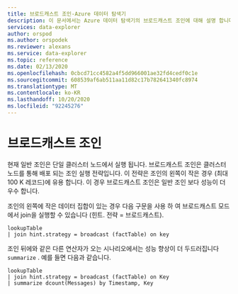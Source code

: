 ```yaml
---
title: 브로드캐스트 조인-Azure 데이터 탐색기
description: 이 문서에서는 Azure 데이터 탐색기의 브로드캐스트 조인에 대해 설명 합니다.
services: data-explorer
author: orspod
ms.author: orspodek
ms.reviewer: alexans
ms.service: data-explorer
ms.topic: reference
ms.date: 02/13/2020
ms.openlocfilehash: 0cbcd71cc4582a4f5dd966001ae32fd4cedf0c1e
ms.sourcegitcommit: 608539af6ab511aa11d82c17b782641340fc8974
ms.translationtype: MT
ms.contentlocale: ko-KR
ms.lasthandoff: 10/20/2020
ms.locfileid: "92245276"
---
```

# <a name="broadcast-join"></a>브로드캐스트 조인

현재 일반 조인은 단일 클러스터 노드에서 실행 됩니다.
브로드캐스트 조인은 클러스터 노드를 통해 배포 되는 조인 실행 전략입니다. 이 전략은 조인의 왼쪽이 작은 경우 (최대 100 K 레코드)에 유용 합니다. 이 경우 브로드캐스트 조인은 일반 조인 보다 성능이 더 우수 합니다.

조인의 왼쪽에 작은 데이터 집합이 있는 경우 다음 구문을 사용 하 여 브로드캐스트 모드에서 join을 실행할 수 있습니다 (힌트. 전략 = 브로드캐스트).

```kusto
lookupTable 
| join hint.strategy = broadcast (factTable) on key
```

조인 뒤에와 같은 다른 연산자가 오는 시나리오에서는 성능 향상이 더 두드러집니다 `summarize` . 예를 들면 다음과 같습니다.

```kusto
lookupTable 
| join hint.strategy = broadcast (factTable) on Key
| summarize dcount(Messages) by Timestamp, Key
```